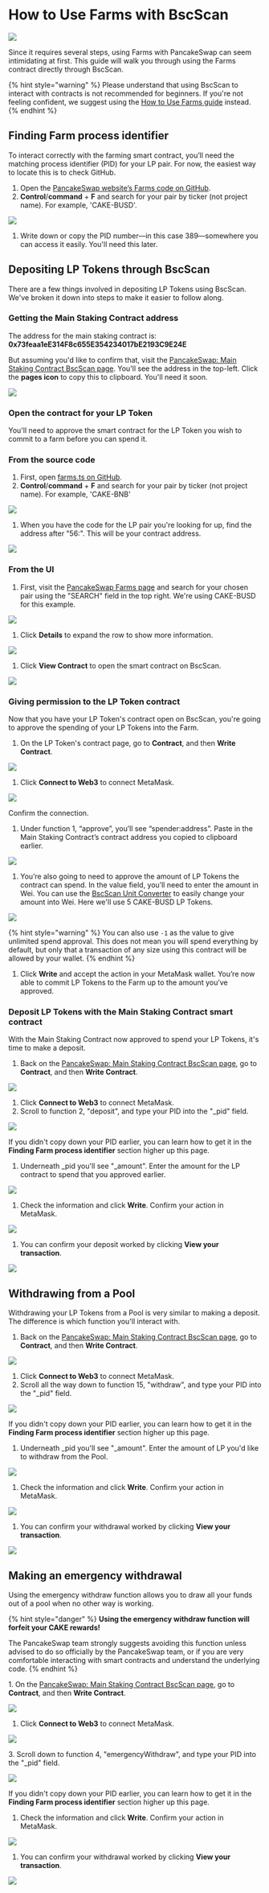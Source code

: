 # How to Use Farms with BscScan

![](../../.gitbook/assets/docs-masthead-21-%20%282%29.png)

Since it requires several steps, using Farms with PancakeSwap can seem intimidating at first. This guide will walk you through using the Farms contract directly through BscScan.

{% hint style="warning" %}
Please understand that using BscScan to interact with contracts is not recommended for beginners. If you're not feeling confident, we suggest using the [How to Use Farms guide](https://docs.pancakeswap.finance/products/yield-farming/how-to-use-farms) instead.
{% endhint %}

## Finding Farm process identifier

To interact correctly with the farming smart contract, you’ll need the matching process identifier \(PID\) for your LP pair. For now, the easiest way to locate this is to check GitHub.

1. Open the [PancakeSwap website’s Farms code on GitHub](https://github.com/pancakeswap/pancake-frontend/blob/master/src/config/constants/farms.ts).
2. **Control**/**command** + **F** and search for your pair by ticker \(not project name\). For example, 'CAKE-BUSD'.

![](../../.gitbook/assets/image%20%2896%29.png)

1. Write down or copy the PID number—in this case 389—somewhere you can access it easily. You'll need this later.

## Depositing LP Tokens through BscScan

There are a few things involved in depositing LP Tokens using BscScan. We've broken it down into steps to make it easier to follow along.

### Getting the Main Staking Contract address

The address for the main staking contract is: **0x73feaa1eE314F8c655E354234017bE2193C9E24E**

But assuming you'd like to confirm that, visit the [PancakeSwap: Main Staking Contract BscScan page](https://bscscan.com/address/0x73feaa1ee314f8c655e354234017be2193c9e24e#writeContract). You'll see the address in the top-left. Click the **pages icon** to copy this to clipboard. You'll need it soon.

![](../../.gitbook/assets/image%20%28154%29.png)

### Open the contract for your LP Token

You'll need to approve the smart contract for the LP Token you wish to commit to a farm before you can spend it.

### From the source code

1. First, open [farms.ts on GitHub](https://github.com/pancakeswap/pancake-frontend/blob/master/src/config/constants/farms.ts).
2. **Control**/**command** + **F** and search for your pair by ticker \(not project name\). For example, 'CAKE-BNB'

![](../../.gitbook/assets/image%20%28142%29.png)

1. When you have the code for the LP pair you're looking for up, find the address after "56:". This will be your contract address.

![](../../.gitbook/assets/image%20%28108%29.png)

### From the UI

1. First, visit the [PancakeSwap Farms page](https://pancakeswap.finance/farms) and search for your chosen pair using the "SEARCH" field in the top right. We're using CAKE-BUSD for this example.

![](../../.gitbook/assets/image%20%28106%29.png)

1. Click **Details** to expand the row to show more information.

![](../../.gitbook/assets/image%20%2834%29.png)

1. Click **View Contract** to open the smart contract on BscScan.

![](../../.gitbook/assets/image%20%28163%29.png)

### Giving permission to the LP Token contract

Now that you have your LP Token's contract open on BscScan, you're going to approve the spending of your LP Tokens into the Farm.

1. On the LP Token's contract page, go to **Contract**, and then **Write Contract**.

![](../../.gitbook/assets/image%20%28149%29%20%282%29.png)

1. Click **Connect to Web3** to connect MetaMask.

![](https://lh4.googleusercontent.com/IRXfcKBWmlH8o7gDE9ThGrKuc2DHZSNb-SxF93VSTkCdv2JjtdvKciPb5jom4Uv-ngpPMrrGQI1XuM6H2SuN81NMxGLzoHAye5YgvUzR9YSM6ElZs6e3A-fpnMT21PKyJmV2F1IZ)

Confirm the connection.

1. Under function 1, “approve”, you’ll see “spender:address”. Paste in the Main Staking Contract’s contract address you copied to clipboard earlier.

![](../../.gitbook/assets/image%20%287%29.png)

1. You’re also going to need to approve the amount of LP Tokens the contract can spend. In the value field, you’ll need to enter the amount in Wei. You can use the [BscScan Unit Converter](https://www.bscscan.com/unitconverter) to easily change your amount into Wei. Here we'll use 5 CAKE-BUSD LP Tokens.

![](../../.gitbook/assets/image%20%28158%29.png)

{% hint style="warning" %}
You can also use `-1` as the value to give unlimited spend approval. This does not mean you will spend everything by default, but only that a transaction of any size using this contract will be allowed by your wallet.
{% endhint %}

1. Click **Write** and accept the action in your MetaMask wallet. You’re now able to commit LP Tokens to the Farm up to the amount you’ve approved.

### Deposit LP Tokens with the Main Staking Contract smart contract

With the Main Staking Contract now approved to spend your LP Tokens, it's time to make a deposit.

1. Back on the [PancakeSwap: Main Staking Contract BscScan page](https://bscscan.com/address/0x73feaa1ee314f8c655e354234017be2193c9e24e#writeContract), go to **Contract**, and then **Write Contract**.

![](../../.gitbook/assets/image%20%28149%29%20%283%29.png)

1. Click **Connect to Web3** to connect MetaMask.
2. Scroll to function 2, "deposit", and type your PID into the "\_pid" field.

![](../../.gitbook/assets/image%20%2829%29.png)

If you didn't copy down your PID earlier, you can learn how to get it in the **Finding Farm process identifier** section higher up this page.

1. Underneath \_pid you'll see "\_amount". Enter the amount for the LP contract to spend that you approved earlier.

![](../../.gitbook/assets/image%20%2827%29.png)

1. Check the information and click **Write**. Confirm your action in MetaMask.

![](../../.gitbook/assets/image%20%2841%29%20%282%29.png)

1. You can confirm your deposit worked by clicking **View your transaction**.

![](../../.gitbook/assets/image%20%28145%29%20%281%29.png)

## Withdrawing from a Pool

Withdrawing your LP Tokens from a Pool is very similar to making a deposit. The difference is which function you'll interact with.

1. Back on the [PancakeSwap: Main Staking Contract BscScan page](https://bscscan.com/address/0x73feaa1ee314f8c655e354234017be2193c9e24e#writeContract), go to **Contract**, and then **Write Contract**.

![](../../.gitbook/assets/image%20%28149%29%20%281%29.png)

1. Click **Connect to Web3** to connect MetaMask.
2. Scroll all the way down to function 15, "withdraw", and type your PID into the "\_pid" field.

![](../../.gitbook/assets/image%20%28146%29.png)

If you didn't copy down your PID earlier, you can learn how to get it in the **Finding Farm process identifier** section higher up this page.

1. Underneath \_pid you'll see "\_amount". Enter the amount of LP you'd like to withdraw from the Pool.

![](../../.gitbook/assets/image%20%2883%29.png)

1. Check the information and click **Write**. Confirm your action in MetaMask.

![](../../.gitbook/assets/image%20%2841%29%20%281%29.png)

1. You can confirm your withdrawal worked by clicking **View your transaction**.

![](../../.gitbook/assets/image%20%28145%29.png)

## **Making an emergency withdrawal**

‌Using the emergency withdraw function allows you to draw all your funds out of a pool when no other way is working.

{% hint style="danger" %}
**Using the emergency withdraw function will forfeit your CAKE rewards!**

The PancakeSwap team strongly suggests avoiding this function unless advised to do so officially by the PancakeSwap team, or if you are very comfortable interacting with smart contracts and understand the underlying code.
{% endhint %}

‌1. On the [PancakeSwap: Main Staking Contract BscScan page](https://bscscan.com/address/0x73feaa1ee314f8c655e354234017be2193c9e24e#writeContract), go to **Contract**, and then **Write Contract**.

![](../../.gitbook/assets/image%20%28149%29.png)

1. Click **Connect to Web3** to connect MetaMask.

![](https://lh4.googleusercontent.com/IRXfcKBWmlH8o7gDE9ThGrKuc2DHZSNb-SxF93VSTkCdv2JjtdvKciPb5jom4Uv-ngpPMrrGQI1XuM6H2SuN81NMxGLzoHAye5YgvUzR9YSM6ElZs6e3A-fpnMT21PKyJmV2F1IZ)

‌3. Scroll down to function 4, "emergencyWithdraw", and type your PID into the "\_pid" field.

![](../../.gitbook/assets/image%20%2899%29.png)

If you didn't copy down your PID earlier, you can learn how to get it in the **Finding Farm process identifier** section higher up this page.

1. Check the information and click **Write**. Confirm your action in MetaMask.

![](../../.gitbook/assets/image%20%2841%29.png)

1. You can confirm your withdrawal worked by clicking **View your transaction**.

![](../../.gitbook/assets/image%20%28145%29%20%282%29.png)


